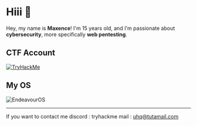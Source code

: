 # Hiii 👋

Hey, my name is **Maxence**! I'm 15 years old, and I'm passionate about **cybersecurity**, more specifically **web pentesting**.

## CTF Account
[![TryHackMe](https://tryhackme-badges.s3.amazonaws.com/wakm)](https://tryhackme.com/p/wakm)


## My OS
![EndeavourOS](https://img.shields.io/badge/EndeavourOS-5A67D8?style=for-the-badge&logo=arch-linux&logoColor=white)


---
If you want to contact me
discord : tryhackme
mail : uhq@tutamail.com
